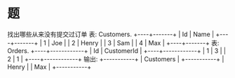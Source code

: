 # 题
找出哪些从来没有提交过订单
表: Customers.
+----+-------+
| Id | Name  |
+----+-------+
| 1  | Joe   |
| 2  | Henry |
| 3  | Sam   |
| 4  | Max   |
+----+-------+
表: Orders.
+----+------------+
| Id | CustomerId |
+----+------------+
| 1  | 3          |
| 2  | 1          |
+----+------------+
输出:
+-----------+
| Customers |
+-----------+
| Henry     |
| Max       |
+-----------+
